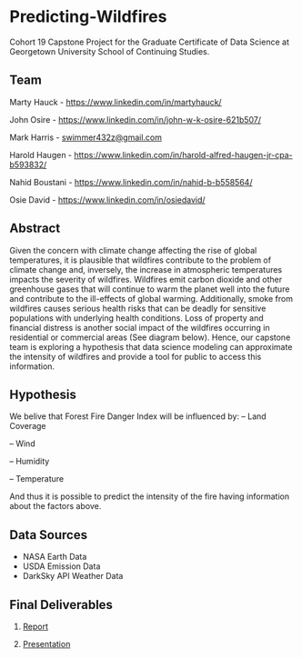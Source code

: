 # Predicting-Wildfires
Cohort 19 Capstone Project for the Graduate Certificate of Data Science at Georgetown University School of Continuing Studies.
## Team
Marty Hauck - https://www.linkedin.com/in/martyhauck/

John Osire - https://www.linkedin.com/in/john-w-k-osire-621b507/

Mark Harris - swimmer432z@gmail.com

Harold Haugen - https://www.linkedin.com/in/harold-alfred-haugen-jr-cpa-b593832/

Nahid Boustani - https://www.linkedin.com/in/nahid-b-b558564/

Osie David - https://www.linkedin.com/in/osiedavid/
## Abstract
Given the concern with climate change affecting the rise of global temperatures, it is plausible that wildfires
contribute to the problem of climate change and, inversely, the increase in atmospheric temperatures
impacts the severity of wildfires. Wildfires emit carbon dioxide and other greenhouse gases that will
continue to warm the planet well into the future and contribute to the ill-effects of global warming.
Additionally, smoke from wildfires causes serious health risks that can be deadly for sensitive populations
with underlying health conditions. Loss of property and financial distress is another social impact of the
wildfires occurring in residential or commercial areas (See diagram below). Hence, our capstone team is
exploring a hypothesis that data science modeling can approximate the intensity of wildfires and provide a tool for public to access this information.
## Hypothesis
We belive that Forest Fire Danger Index will be influenced by:
– Land Coverage

– Wind

– Humidity

– Temperature

And thus it is possible to predict the intensity of the fire having information about the factors above.
## Data Sources
- NASA Earth Data
- USDA Emission Data
- DarkSky API Weather Data
## Final Deliverables
1. [Report](https://github.com/georgetown-analytics/Predicting-Wildfires/blob/master/Predicting%20Wildfires%20Final%20Report.pdf) 

2. [Presentation](https://github.com/georgetown-analytics/Predicting-Wildfires/blob/master/Predicting_Wildfires_%20Presentation_Cohort_19.pdf)
